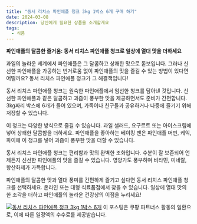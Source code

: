 ```yaml
---
title: "동서 리치스 파인애플 청크 3kg 1박스 6개 구매 하기"
date: 2024-03-08
description: 당신에게 필요한 상품을 소개할게요
tags:
  - 식품
---
```

**파인애플의 달콤한 즐거움: 동서 리치스 파인애플 청크로 일상에 열대 맛을 더하세요**

과일의 놀라운 세계에서 파인애플은 그 달콤하고 상쾌한 맛으로 돋보입니다. 그러나 신선한 파인애플을 가공하는 번거로움 없이 파인애플의 맛을 즐길 수 있는 방법이 있다면 어떨까요? 동서 리치스 파인애플 청크가 그 해결책입니다!

동서 리치스 파인애플 청크는 원숙한 파인애플에서 엄선한 청크를 담아낸 것입니다. 신선한 파인애플과 같은 달콤하고 과즙이 풍부한 맛을 제공하면서도 준비가 간편합니다. 3kg짜리 박스에 6개가 들어 있으며, 가족이나 친구들과 공유하거나 나중에 즐기기 위해 저장할 수 있습니다.

이 청크는 다양한 방식으로 즐길 수 있습니다. 과일 샐러드, 요구르트 또는 아이스크림에 넣어 상쾌한 달콤함을 더하세요. 파인애플을 좋아하는 베이킹 팬은 파인애플 머핀, 케익, 파이에 이 청크를 넣어 과즙이 풍부한 맛을 더할 수 있습니다.

동서 리치스 파인애플 청크는 편리함과 맛의 완벽한 조화입니다. 수분이 잘 보존되어 언제든지 신선한 파인애플의 맛을 즐길 수 있습니다. 영양가도 풍부하며 비타민, 미네랄, 항산화제가 가득합니다.

파인애플의 달콤한 맛과 열대 풍미를 간편하게 즐기고 싶다면 동서 리치스 파인애플 청크를 선택하세요. 온라인 또는 대형 식료품점에서 찾을 수 있습니다. 일상에 열대 맛의 한 조각을 더하고 파인애플의 놀라운 건강상의 이점을 누리세요!


[![동서 리치스 파인애플 청크 3kg 1박스 6개](https://i.imgur.com/81F7uro.png#center)](https://link.coupang.com/re/AFFSDP?lptag=AF5033054&pageKey=6453568654&itemId=14019151836&vendorItemId=85008806639&traceid=V0-153-d7f828eb657f4f61&requestid=20240308203516382230192828&token=31850C%7CMIXED)
이 포스팅은 쿠팡 파트너스 활동의 일환으로, 이에 따른 일정액의 수수료를 제공받습니다.


